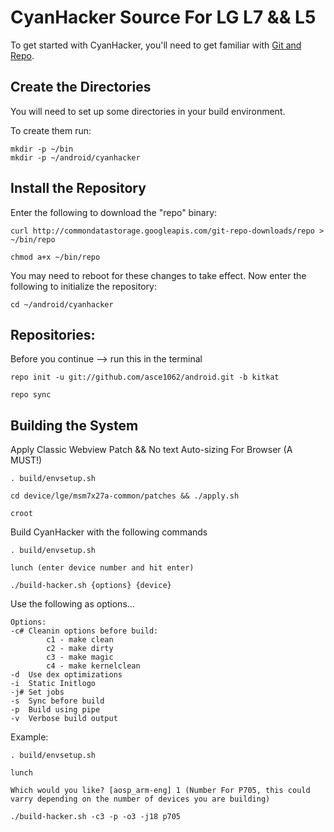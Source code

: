 CyanHacker Source For LG L7 && L5
=================================
To get started with CyanHacker, you'll need to get
familiar with [Git and Repo](http://source.android.com/source/version-control.html).

Create the Directories
----------------------

You will need to set up some directories in your build environment.

To create them run:

    mkdir -p ~/bin
    mkdir -p ~/android/cyanhacker

Install the Repository
----------------------

Enter the following to download the "repo" binary:

    curl http://commondatastorage.googleapis.com/git-repo-downloads/repo > ~/bin/repo

    chmod a+x ~/bin/repo

You may need to reboot for these changes to take effect. 
Now enter the following to initialize the repository:

    cd ~/android/cyanhacker

Repositories:
-------------

Before you continue --> run this in the terminal

    repo init -u git://github.com/asce1062/android.git -b kitkat

    repo sync
    

Building the System
---------------

Apply Classic Webview Patch && No text Auto-sizing For Browser (A MUST!)
     
    . build/envsetup.sh

    cd device/lge/msm7x27a-common/patches && ./apply.sh

    croot

Build CyanHacker with the following commands

    . build/envsetup.sh

    lunch (enter device number and hit enter)

    ./build-hacker.sh {options} {device}


Use the following as options...

    Options:
    -c# Cleanin options before build:
            c1 - make clean
            c2 - make dirty
            c3 - make magic
            c4 - make kernelclean
    -d  Use dex optimizations
    -i  Static Initlogo
    -j# Set jobs
    -s  Sync before build
    -p  Build using pipe
    -v  Verbose build output
    
Example:

    . build/envsetup.sh

    lunch

    Which would you like? [aosp_arm-eng] 1 (Number For P705, this could varry depending on the number of devices you are building)

    ./build-hacker.sh -c3 -p -o3 -j18 p705
